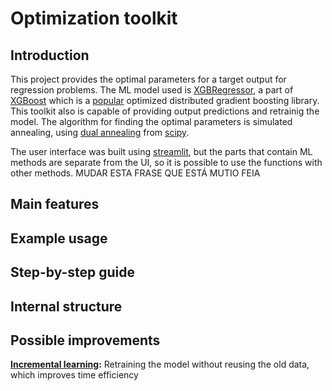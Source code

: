 # Optimization toolkit

## Introduction

This project provides the optimal parameters for a target output for regression problems. The ML model used is [XGBRegressor](https://xgboost.readthedocs.io/en/latest/python/python_api.html#xgboost.XGBRegressor), a part of [XGBoost](https://xgboost.readthedocs.io/en/stable/) which is a [popular](https://github.com/dmlc/xgboost/tree/master/demo#machine-learning-challenge-winning-solutions) optimized distributed gradient boosting library. This toolkit also is capable of providing output predictions and retrainig the model. The algorithm for finding the optimal parameters is simulated annealing, using [dual annealing](https://docs.scipy.org/doc/scipy/reference/generated/scipy.optimize.dual_annealing.html) from [scipy](https://docs.scipy.org/doc/scipy/index.html).

The user interface was built using [streamlit](https://streamlit.io/), but the parts that contain ML methods are separate from the UI, so it is possible to use the functions with other methods. MUDAR ESTA FRASE QUE ESTÁ MUTIO FEIA

## Main features

## Example usage

## Step-by-step guide

## Internal structure

## Possible improvements

**[Incremental learning](https://en.wikipedia.org/wiki/Incremental_learning):** Retraining the model without reusing the old data, which improves time efficiency
